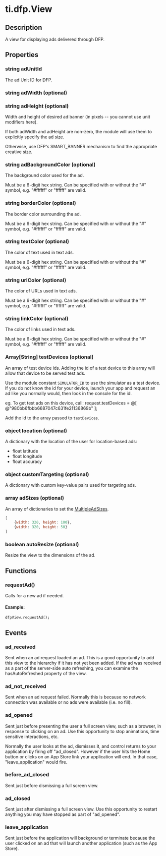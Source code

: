 # ti.dfp.View

## Description

A view for displaying ads delivered through DFP.

## Properties

### string adUnitId

The ad Unit ID for DFP.

### string adWidth (optional)
### string adHeight (optional)

Width and height of desired ad banner (in pixels -- you cannot use unit modifiers here).

If both adWidth and adHeight are non-zero, the module will use them to
explicitly specify the ad size.

Otherwise, use DFP's SMART_BANNER mechanism to find the appropriate creative size.

### string adBackgroundColor (optional)

The background color used for the ad.  

Must be a 6-digit hex string.  Can be specified with or without the "#" symbol, 
e.g. "#ffffff" or "ffffff" are valid.

### string borderColor (optional)

The border color surrounding the ad.

Must be a 6-digit hex string.  Can be specified with or without the "#" symbol, 
e.g. "#ffffff" or "ffffff" are valid.

### string textColor (optional)

The color of text used in text ads.

Must be a 6-digit hex string.  Can be specified with or without the "#" symbol, 
e.g. "#ffffff" or "ffffff" are valid.

### string urlColor (optional)

The color of URLs used in text ads.

Must be a 6-digit hex string.  Can be specified with or without the "#" symbol, 
e.g. "#ffffff" or "ffffff" are valid.

### string linkColor (optional)

The color of links used in text ads.

Must be a 6-digit hex string.  Can be specified with or without the "#" symbol, 
e.g. "#ffffff" or "ffffff" are valid.

### Array[String] testDevices (optional)

An array of test device ids. Adding the id of a test device to this array 
will allow that device to be served test ads. 

Use the module constant `SIMULATOR_ID` to use the simulator as a test device. 
If you do not know the id for your device, launch your app and request an ad 
like you normally would, then look in the console for the id. 

eg. <Google> To get test ads on this device, call: request.testDevices = @[ @"980bb6fbbb6687047c631fe21136869b" ];

Add the id to the array passed to `testDevices`.

### object location (optional)

A dictionary with the location of the user for location-based ads:

* float latitude
* float longitude
* float accuracy

### object customTargeting (optional)

A dictionary with custom key-value pairs used for targeting ads.

### array adSizes (optional)

An array of dictionaries to set the [MultipleAdSizes](https://developers.google.com/mobile-ads-sdk/docs/dfp/ios/banner#multiple_ad_sizes).

```javascript
[
    {width: 320, height: 100},
    {width: 320, height: 50}
]
```

### boolean autoResize (optional)

Resize the view to the dimensions of the ad.
## Functions

### requestAd()

Calls for a new ad if needed.

#### Example:

	dfpView.requestAd();

## Events

### ad_received

 Sent when an ad request loaded an ad.  This is a good opportunity to add this
 view to the hierarchy if it has not yet been added.  If the ad was received
 as a part of the server-side auto refreshing, you can examine the
 hasAutoRefreshed property of the view.

### ad_not_received

 Sent when an ad request failed.  Normally this is because no network
 connection was available or no ads were available (i.e. no fill).

### ad_opened

Sent just before presenting the user a full screen view, such as a browser,
in response to clicking on an ad.  Use this opportunity to stop animations,
time sensitive interactions, etc.

Normally the user looks at the ad, dismisses it, and control returns to your
application by firing off "ad_closed".  However if the user hits the
Home button or clicks on an App Store link your application will end. In that case,
"leave_application" would fire.

### before_ad_closed

Sent just before dismissing a full screen view.

### ad_closed

Sent just after dismissing a full screen view.  Use this opportunity to
restart anything you may have stopped as part of "ad_opened".

### leave_application

Sent just before the application will background or terminate because the
user clicked on an ad that will launch another application (such as the App
Store).

